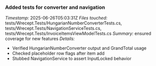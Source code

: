 ### Added tests for converter and navigation
*Timestamp:* 2025-06-26T05:03:31Z
*Files touched:* tests/Wrecept.Tests/HungarianNumberConverterTests.cs, tests/Wrecept.Tests/NavigationServiceTests.cs, tests/Wrecept.Tests/InvoiceItemsViewModelTests.cs
*Summary:* ensured coverage for new features
*Details:*
- Verified HungarianNumberConverter output and GrandTotal usage
- Checked placeholder row flags after item add
- Stubbed NavigationService to assert InputLocked behavior
